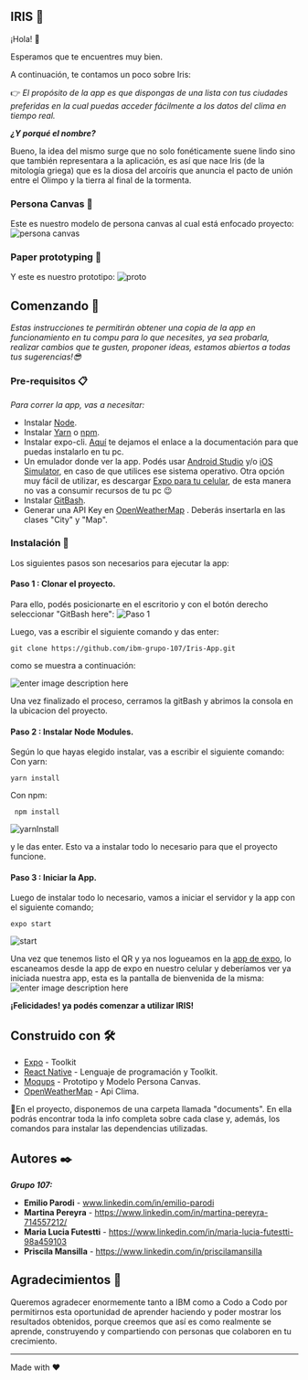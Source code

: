 ﻿## IRIS :rainbow:

¡Hola! :wave:

Esperamos que te encuentres muy bien.

A continuación, te contamos un poco sobre Iris: 

:point_right: _El propósito de la app es que dispongas de una lista con tus ciudades preferidas en la cual puedas acceder fácilmente a los datos del clima en tiempo real._

***¿Y porqué el nombre?***

Bueno, la idea del mismo surge que no solo fonéticamente suene lindo sino que también representara a la aplicación, es así que nace Iris (de la mitología griega) que es la diosa del arcoíris que anuncia el pacto de unión entre el Olimpo y la tierra al final de la tormenta.

### Persona Canvas :girl:
Este es nuestro modelo de persona canvas al cual está enfocado proyecto:
![persona canvas](https://i.ibb.co/mXxfFhN/persona-Canvas.png)

### Paper prototyping :iphone:
Y este es nuestro prototipo:
![proto](https://i.ibb.co/rx6Vn7H/prototipo.png)


## Comenzando  🚀

_Estas instrucciones te permitirán obtener una copia de la app en funcionamiento en tu compu para lo que necesites, ya sea probarla, realizar cambios que te gusten, proponer ideas, estamos abiertos a todas tus sugerencias!:sunglasses:_

### Pre-requisitos  📋

_Para correr la app, vas a necesitar:_

 - Instalar [Node](https://nodejs.org/es/download/).
 - Instalar [Yarn](https://classic.yarnpkg.com/lang/en/docs/install/#windows-stable) o [npm](https://docs.npmjs.com/getting-started).
 - Instalar expo-cli. [Aquí](https://reactnative.dev/docs/environment-setup) te dejamos el enlace a la documentación para que puedas instalarlo en tu pc.
 - Un emulador donde ver la app. Podés usar [Android Studio](https://docs.expo.dev/workflow/android-studio-emulator/) y/o [iOS Simulator](https://docs.expo.dev/workflow/ios-simulator/), en caso de que utilices ese sistema operativo. Otra opción muy fácil de utilizar, es descargar [Expo para tu celular](https://play.google.com/store/apps/details?id=host.exp.exponent&hl=es_AR&gl=US), de esta manera no vas a consumir recursos de tu pc :wink:
 - Instalar [GitBash](https://git-scm.com/downloads).
 - Generar una API Key en [OpenWeatherMap](https://openweathermap.org/) . Deberás insertarla en las clases "City" y "Map".
 

### Instalación  🔧

Los siguientes pasos son necesarios para ejecutar la app:

#### Paso 1 : Clonar el proyecto.
Para ello, podés posicionarte en el escritorio y con el botón derecho seleccionar "GitBash here":
![Paso 1](https://i.ibb.co/F7yfRz3/abrirGB.png)

Luego, vas a escribir el siguiente comando y das enter:

    git clone https://github.com/ibm-grupo-107/Iris-App.git
    
como se muestra a continuación:

![enter image description here](https://i.ibb.co/s5jVQy3/gitCLone.png)

Una vez finalizado el proceso, cerramos la gitBash y abrimos la consola en la ubicacion del proyecto.

#### Paso 2 : Instalar Node Modules.

Según lo que hayas elegido instalar, vas a escribir el siguiente comando:
Con yarn:

    yarn install 

Con npm:
   

     npm install
![yarnInstall](https://i.ibb.co/G9tjNFG/yarn-Install.png)

y le das enter. Esto va a instalar todo lo necesario para que el proyecto funcione.

#### Paso 3 : Iniciar la App.
Luego de instalar todo lo necesario, vamos a iniciar el servidor y la app con el siguiente comando;

    expo start

![start](https://i.ibb.co/YQ1Mb4X/qr.png)

Una vez que tenemos listo el QR y ya nos logueamos en la [app de expo](https://expo.dev/), lo escaneamos desde la app de expo en nuestro celular y deberíamos ver ya iniciada nuestra app, esta es la pantalla de bienvenida de la misma:
![enter image description here](https://i.ibb.co/MDTWtgF/inicial.jpg)

**¡Felicidades! ya podés comenzar a utilizar IRIS!**

## Construido con  🛠️
- [Expo](https://expo.dev/) - Toolkit
- [React Native](https://reactnative.dev/)  - Lenguaje de programación y Toolkit.
- [Moqups](https://app.moqups.com/) - Prototipo y Modelo Persona Canvas.
- [OpenWeatherMap](https://openweathermap.org/) - Api Clima. 

:small_blue_diamond:En el proyecto, disponemos de una carpeta llamada "documents". En ella podrás encontrar toda la info completa sobre cada clase y, además, los comandos para instalar las dependencias utilizadas.


## Autores  ✒️

**_Grupo 107:_**

-   **Emilio Parodi**  -  www.linkedin.com/in/emilio-parodi
-   **Martina Pereyra**  -  https://www.linkedin.com/in/martina-pereyra-714557212/
-  **Maria Lucia Futestti**  - https://www.linkedin.com/in/maria-lucia-futestti-98a459103
-   **Priscila Mansilla**  -  https://www.linkedin.com/in/priscilamansilla




## Agradecimientos  🎁

Queremos agradecer enormemente tanto a IBM como a Codo a Codo por permitirnos esta oportunidad de aprender haciendo y poder mostrar los resultados obtenidos, porque creemos que así es como realmente se aprende, construyendo y compartiendo con personas que colaboren en tu crecimiento.

----------

Made with  ❤️  
